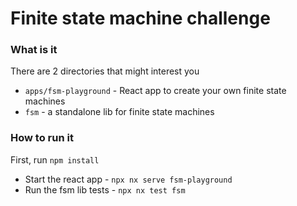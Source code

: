 # Finite state machine challenge

### What is it
There are 2 directories that might interest you

* `apps/fsm-playground` - React app to create your own finite state machines
* `fsm` - a standalone lib for finite state machines

### How to run it
First, run `npm install`
* Start the react app - `npx nx serve fsm-playground`
* Run the fsm lib tests - `npx nx test fsm`